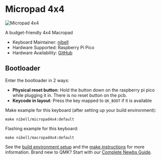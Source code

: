 # Micropad 4x4

![Micropad 4x4](https://imgur.com/ugfJLXJ.jpg)

A budget-friendly 4x4 Macropad

* Keyboard Maintainer: [nibell](https://github.com/Nibell)
* Hardware Supported: Raspberry Pi Pico 
* Hardware Availability: [GitHub](https://github.com/Nibell/Keyboards/tree/main/micropad4x4)

## Bootloader

Enter the bootloader in 2 ways:

* **Physical reset button**: Hold the button down on the raspberry pi pico while plugging it in. There is no reset button on the pcb.
* **Keycode in layout**: Press the key mapped to `QK_BOOT` if it is available

Make example for this keyboard (after setting up your build environment):

    make nibell/micropad4x4:default

Flashing example for this keyboard:

    make nibell/macropad4x4:default

See the [build environment setup](https://docs.qmk.fm/#/getting_started_build_tools) and the [make instructions](https://docs.qmk.fm/#/getting_started_make_guide) for more information. Brand new to QMK? Start with our [Complete Newbs Guide](https://docs.qmk.fm/#/newbs).
